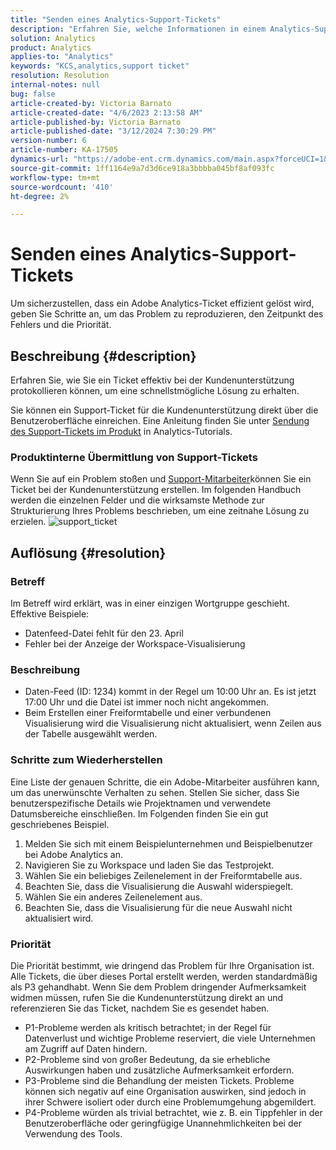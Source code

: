 ```yaml
---
title: "Senden eines Analytics-Support-Tickets"
description: "Erfahren Sie, welche Informationen in einem Analytics-Support-Ticket für eine effiziente Auflösung bereitgestellt werden müssen."
solution: Analytics
product: Analytics
applies-to: "Analytics"
keywords: "KCS,analytics,support ticket"
resolution: Resolution
internal-notes: null
bug: false
article-created-by: Victoria Barnato
article-created-date: "4/6/2023 2:13:58 AM"
article-published-by: Victoria Barnato
article-published-date: "3/12/2024 7:30:29 PM"
version-number: 6
article-number: KA-17505
dynamics-url: "https://adobe-ent.crm.dynamics.com/main.aspx?forceUCI=1&pagetype=entityrecord&etn=knowledgearticle&id=648fd6aa-20d4-ed11-a7c7-6045bd006295"
source-git-commit: 1ff1164e9a7d3d6ce918a3bbbba045bf8af093fc
workflow-type: tm+mt
source-wordcount: '410'
ht-degree: 2%

---
```


# Senden eines Analytics-Support-Tickets


Um sicherzustellen, dass ein Adobe Analytics-Ticket effizient gelöst wird, geben Sie Schritte an, um das Problem zu reproduzieren, den Zeitpunkt des Fehlers und die Priorität.

## Beschreibung {#description}


Erfahren Sie, wie Sie ein Ticket effektiv bei der Kundenunterstützung protokollieren können, um eine schnellstmögliche Lösung zu erhalten.

Sie können ein Support-Ticket für die Kundenunterstützung direkt über die Benutzeroberfläche einreichen. Eine Anleitung finden Sie unter [Sendung des Support-Tickets im Produkt](https://experienceleague.adobe.com/docs/analytics-learn/tutorials/intro-to-analytics/getting-help/in-product-support-ticket-submission.html) in Analytics-Tutorials.

### Produktinterne Übermittlung von Support-Tickets

Wenn Sie auf ein Problem stoßen und [Support-Mitarbeiter](https://helpx.adobe.com/de/experience-cloud/supported-users.html)können Sie ein Ticket bei der Kundenunterstützung erstellen. Im folgenden Handbuch werden die einzelnen Felder und die wirksamste Methode zur Strukturierung Ihres Problems beschrieben, um eine zeitnahe Lösung zu erzielen.
![support_ticket](https://helpx.adobe.com/content/dam/help/en/analytics/kb/submitting-an-analytics-support-ticket/jcr:content/main-pars/image/support_ticket.png "support_ticket")

## Auflösung {#resolution}


### Betreff

Im Betreff wird erklärt, was in einer einzigen Wortgruppe geschieht. Effektive Beispiele:

- Datenfeed-Datei fehlt für den 23. April
- Fehler bei der Anzeige der Workspace-Visualisierung


### Beschreibung

- Daten-Feed (ID: 1234) kommt in der Regel um 10:00 Uhr an. Es ist jetzt 17:00 Uhr und die Datei ist immer noch nicht angekommen.
- Beim Erstellen einer Freiformtabelle und einer verbundenen Visualisierung wird die Visualisierung nicht aktualisiert, wenn Zeilen aus der Tabelle ausgewählt werden.


### Schritte zum Wiederherstellen

Eine Liste der genauen Schritte, die ein Adobe-Mitarbeiter ausführen kann, um das unerwünschte Verhalten zu sehen. Stellen Sie sicher, dass Sie benutzerspezifische Details wie Projektnamen und verwendete Datumsbereiche einschließen. Im Folgenden finden Sie ein gut geschriebenes Beispiel.

1. Melden Sie sich mit einem Beispielunternehmen und Beispielbenutzer bei Adobe Analytics an.
2. Navigieren Sie zu Workspace und laden Sie das Testprojekt.
3. Wählen Sie ein beliebiges Zeilenelement in der Freiformtabelle aus.
4. Beachten Sie, dass die Visualisierung die Auswahl widerspiegelt.
5. Wählen Sie ein anderes Zeilenelement aus.
6. Beachten Sie, dass die Visualisierung für die neue Auswahl nicht aktualisiert wird.


### Priorität

Die Priorität bestimmt, wie dringend das Problem für Ihre Organisation ist. Alle Tickets, die über dieses Portal erstellt werden, werden standardmäßig als P3 gehandhabt. Wenn Sie dem Problem dringender Aufmerksamkeit widmen müssen, rufen Sie die Kundenunterstützung direkt an und referenzieren Sie das Ticket, nachdem Sie es gesendet haben.

- P1-Probleme werden als kritisch betrachtet; in der Regel für Datenverlust und wichtige Probleme reserviert, die viele Unternehmen am Zugriff auf Daten hindern.
- P2-Probleme sind von großer Bedeutung, da sie erhebliche Auswirkungen haben und zusätzliche Aufmerksamkeit erfordern.
- P3-Probleme sind die Behandlung der meisten Tickets. Probleme können sich negativ auf eine Organisation auswirken, sind jedoch in ihrer Schwere isoliert oder durch eine Problemumgehung abgemildert.
- P4-Probleme würden als trivial betrachtet, wie z. B. ein Tippfehler in der Benutzeroberfläche oder geringfügige Unannehmlichkeiten bei der Verwendung des Tools.

<br> 